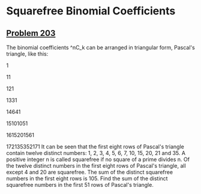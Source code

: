 # Squarefree Binomial Coefficients
## [Problem 203](https://projecteuler.net/problem=203)
The binomial coefficients ^nC_k can be arranged in triangular form, Pascal's triangle, like this:

1

11

121

1331

14641

15101051

1615201561

172135352171
It can be seen that the first eight rows of Pascal's triangle contain twelve distinct numbers: 1, 2, 3, 4, 5, 6, 7, 10, 15, 20, 21 and 35.
A positive integer n is called squarefree if no square of a prime divides n.
Of the twelve distinct numbers in the first eight rows of Pascal's triangle, all except 4 and 20 are squarefree.
The sum of the distinct squarefree numbers in the first eight rows is 105.
Find the sum of the distinct squarefree numbers in the first 51 rows of Pascal's triangle.
